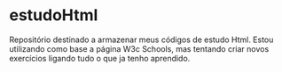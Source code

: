 # estudoHtml
Repositório destinado a armazenar meus códigos de estudo Html.
Estou utilizando como base a página W3c Schools, mas tentando criar novos exercícios ligando tudo o que ja tenho aprendido.
